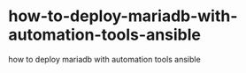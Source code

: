 # how-to-deploy-mariadb-with-automation-tools-ansible
how to deploy mariadb with automation tools ansible
